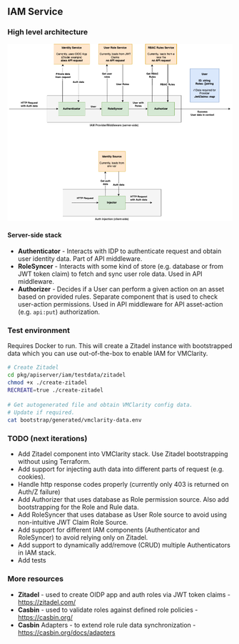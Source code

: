 ## IAM Service

### High level architecture
![alt text](testdata/architecture.png)


#### Server-side stack
- **Authenticator** - Interacts with IDP to authenticate request and obtain user identity data. Part of API middleware.
- **RoleSyncer** - Interacts with some kind of store (e.g. database or from JWT token claim) to fetch and sync user role data. Used in API middleware.
- **Authorizer** - Decides if a User can perform a given action on an asset based on provided rules.
Separate component that is used to check user-action permissions.
Used in API middleware for API asset-action (e.g. `api:put`) authorization.

### Test environment
Requires Docker to run. This will create a Zitadel instance with bootstrapped data which you can use
out-of-the-box to enable IAM for VMClarity.

```bash
# Create Zitadel
cd pkg/apiserver/iam/testdata/zitadel
chmod +x ./create-zitadel
RECREATE=true ./create-zitadel

# Get autogenerated file and obtain VMClarity config data.
# Update if required.
cat bootstrap/generated/vmclarity-data.env
```

### TODO (next iterations)
- Add Zitadel component into VMClarity stack. Use Zitadel bootstrapping without using Terraform.
- Add support for injecting auth data into different parts of request (e.g. cookies).
- Handle http response codes properly (currently only 403 is returned on Auth/Z failure)
- Add Authorizer that uses database as Role permission source. Also add bootstrapping for the Role and Rule data.
- Add RoleSyncer that uses database as User Role source to avoid using non-intuitive JWT Claim Role Source.
- Add support for different IAM components (Authenticator and RoleSyncer) to avoid relying only on Zitadel.
- Add support to dynamically add/remove (CRUD) multiple Authenticators in IAM stack.
- Add tests

### More resources
- **Zitadel** - used to create OIDP app and auth roles via JWT token claims - https://zitadel.com/
- **Casbin** - used to validate roles against defined role policies - https://casbin.org/
- **Casbin** Adapters - to extend role rule data synchronization - https://casbin.org/docs/adapters
